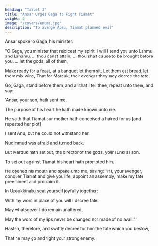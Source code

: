 ```yaml
---
heading: "Tablet 3"
title: "Ansar Urges Gaga to Fight Tiamat"
weight: 8
image: "/covers/enuma.jpg"
description: "To avenge Apsu, Tiamat planned evil"
---
```



Ansar spoke to Gaga, his minister:

"O Gaga, you minister that rejoicest my spirit,
I will I send you unto Lahmu and Lahamu.
... thou canst attain,
... thou shalt cause to be brought before you.
... let the gods, all of them,

Make ready for a feast, at a banquet let them sit,
Let them eat bread, let them mix wine,
That for Marduk, their avenger they may decree the fate.

Go, Gaga, stand before them, and all that I tell thee, repeat unto them, and say:

'Ansar, your son, hath sent me,

The purpose of his heart he hath made known unto me.

He saith that Tiamat our mother hath conceived a hatred for us [and repeated her plot]


<!-- With all her force she rageth, full of wrath.

All the gods have turned to her,
With those, whom ye created, they go at her side.
They are banded together, and at the side of Tiamat they advance;
They are furious, they devise mischief without resting night and day.
They prepare for battle, fuming and raging; -->

<!-- They have joined their forces and are making war.

Ummu-Hubur, who formed all things,
Hath made in addition weapons invincible; she hath spawned monster-serpents,
Sharp of tooth and merciless of fang.
With poison, instead of blood, she hath filled their bodies.

Fierce monster-vipers she hath clothed with terror,
With splendor she hath decked them; she hath made them of lofty stature.
Whoever beboldeth them, terror overcometh him,
Their bodies rear up and none can withstand their attack.
She hath set up vipers, and dragons, and the monster Lahamu,
And hurricanes, and raging bounds, and scorpion-men,
And mighty tempests, and fish-men, and rams;
They bear merciless weapons, without fear of the fight.

Her commands are miahty; none can. resist them;
After this fashion, huge of stature, hath she made eleven monsters.
Among the gods who are her sons, inasmuch as he hath given her support,
She hath exalted Kingu; in their midst she hath raised him to power.
To march before the forces, to lead the host,
To give the battle-signal, to advance to the attack,
To direct the battle, to control the fight,
Unto him hath she entrusted; in costly raiment she hath made him sit, saying:
I have uttered thy spell; in the assembly of the gods
I have raised thee to power,
The dominion over all the gods have I entrusted unto thee.

Be thou exalted, thou my chosen spouse,
May they magnify thy name over all of them ... the Anunnaki."
She hath given him the Tablets of Destiny, on his breast she laid them, saying:
Thy command shall not be without avail, and the word of thy mouth shall be established."

Now Kingu, thus exalted, having received the power of Anu,
Decreed the fate for the gods, her sons, saving:
Let the opening of your mouth quench the Fire-god;
Whoso is exalted in the battle, let him display his might!" -->


I sent Anu, but he could not withstand her.

Nudimmud was afraid and turned back.

But Marduk hath set out, the director of the gods, your [Enki's] son.

To set out against Tiamat his heart hath prompted him.

He opened his mouth and spake unto me, saying: "If I, your avenger, conquer Tiamat and give you life, appoint an assembly, make my fate preeminent and proclaim it.

In Upsukkinaku seat yourself joyfully together;

With my word in place of you will I decree fate.

May whatsoever I do remain unaltered,

May the word of my lips never be changed nor made of no avail."'

Hasten, therefore, and swiftly decree for him the fate which you bestow,

That he may go and fight your strong enemy.
